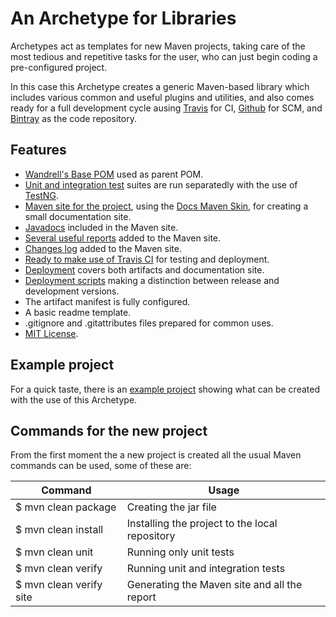 # An Archetype for Libraries

Archetypes act as templates for new Maven projects, taking care of the most tedious and repetitive tasks for the user, who can just begin coding a pre-configured project.

In this case this Archetype creates a generic Maven-based library which includes various common and useful plugins and utilities, and also comes ready for a full development cycle ausing [Travis](https://travis-ci.org) for CI, [Github](https://github.com/) for SCM, and [Bintray](https://bintray.com/) as the code repository.

## Features

- [Wandrell's Base POM][base-pom] used as parent POM.
- [Unit and integration test][tests] suites are run separatedly with the use of [TestNG][testng].
- [Maven site for the project][site], using the [Docs Maven Skin][docs-skin], for creating a small documentation site.
- [Javadocs][site-javadoc] included in the Maven site.
- [Several useful reports][site-reports] added to the Maven site.
- [Changes log][changes] added to the Maven site.
- [Ready to make use of Travis CI][travis] for testing and deployment.
- [Deployment][deployment] covers both artifacts and documentation site.
- [Deployment scripts][deployment-scripts] making a distinction between release and development versions.
- The artifact manifest is fully configured.
- A basic readme template.
- .gitignore and .gitattributes files prepared for common uses.
- [MIT License][license].

## Example project

For a quick taste, there is an [example project][example-project] showing what can be created with the use of this Archetype.

## Commands for the new project

From the first moment the a new project is created all the usual Maven commands can be used, some of these are:

|Command|Usage|
|---|---|
|$ mvn clean package|Creating the jar file|
|$ mvn clean install|Installing the project to the local repository|
|$ mvn clean unit|Running only unit tests|
|$ mvn clean verify|Running unit and integration tests|
|$ mvn clean verify site|Generating the Maven site and all the report|


[base-pom]: https://github.com/Bernardo-MG/base-pom
[docs-skin]: https://github.com/Bernardo-MG/docs-maven-skin
[example-project]: https://github.com/Bernardo-MG/library-maven-archetype-example

[testng]: http://testng.org/

[license]: ./license.html

[deployment]: ./deployment.html
[deployment-scripts]: ./deployment.html#scripts
[changes]: ./changes.html
[site]: ./site.html
[site-javadoc]: ./site.html#javadocs
[site-reports]: ./site.html#reports
[tests]: ./tests.html
[travis]: ./travis.html
